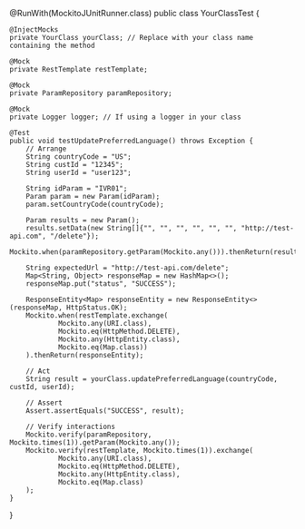 @RunWith(MockitoJUnitRunner.class)
public class YourClassTest {

    @InjectMocks
    private YourClass yourClass; // Replace with your class name containing the method

    @Mock
    private RestTemplate restTemplate;

    @Mock
    private ParamRepository paramRepository;

    @Mock
    private Logger logger; // If using a logger in your class

    @Test
    public void testUpdatePreferredLanguage() throws Exception {
        // Arrange
        String countryCode = "US";
        String custId = "12345";
        String userId = "user123";

        String idParam = "IVR01";
        Param param = new Param(idParam);
        param.setCountryCode(countryCode);

        Param results = new Param();
        results.setData(new String[]{"", "", "", "", "", "", "http://test-api.com", "/delete"});
        Mockito.when(paramRepository.getParam(Mockito.any())).thenReturn(results);

        String expectedUrl = "http://test-api.com/delete";
        Map<String, Object> responseMap = new HashMap<>();
        responseMap.put("status", "SUCCESS");

        ResponseEntity<Map> responseEntity = new ResponseEntity<>(responseMap, HttpStatus.OK);
        Mockito.when(restTemplate.exchange(
                Mockito.any(URI.class),
                Mockito.eq(HttpMethod.DELETE),
                Mockito.any(HttpEntity.class),
                Mockito.eq(Map.class))
        ).thenReturn(responseEntity);

        // Act
        String result = yourClass.updatePreferredLanguage(countryCode, custId, userId);

        // Assert
        Assert.assertEquals("SUCCESS", result);

        // Verify interactions
        Mockito.verify(paramRepository, Mockito.times(1)).getParam(Mockito.any());
        Mockito.verify(restTemplate, Mockito.times(1)).exchange(
                Mockito.any(URI.class),
                Mockito.eq(HttpMethod.DELETE),
                Mockito.any(HttpEntity.class),
                Mockito.eq(Map.class)
        );
    }
}
